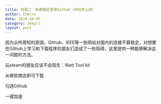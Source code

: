 ```yaml
---
title: 附录二：免费稳定登录Github（非科学上网）
author: Cherry
date: 2024-10-05
category: Jekyll
layout: post
---
```


因为众所周知的原因，Github、IEEE等一些网站对国内的连接不算稳定，对想要在Github上学习和下载程序的朋友们造成了一些阻碍，这里提供一种能够解决这一问题的方法。

玩steam的朋友应该不会陌生：Watt Tool kit

从微软商店即可下载

勾选Github

一键加速

